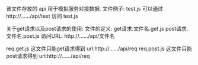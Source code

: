 该文件存放的 api 用于模拟服务对接数据.
文件例子: test.js
可以通过 http://....../api/test 访问 test.js

关于get请求以及post请求的使用:
文件的定义:
get请求:文件名.get.js
post请求:文件名.post.js
访问URL: http://....../api/文件名

req.get.js 这文件只能get请求得到 url:http://....../api/req
req.post.js 这文件只能post请求得到 url:http://....../api/req